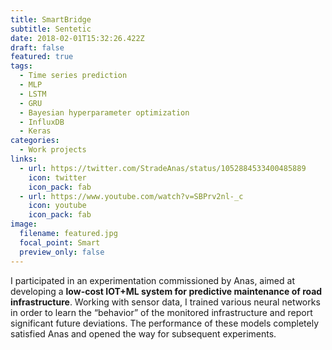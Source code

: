 ```yaml
---
title: SmartBridge
subtitle: Sentetic
date: 2018-02-01T15:32:26.422Z
draft: false
featured: true
tags:
  - Time series prediction
  - MLP
  - LSTM
  - GRU
  - Bayesian hyperparameter optimization
  - InfluxDB
  - Keras
categories:
  - Work projects
links:
  - url: https://twitter.com/StradeAnas/status/1052884533400485889
    icon: twitter
    icon_pack: fab
  - url: https://www.youtube.com/watch?v=SBPrv2nl-_c
    icon: youtube
    icon_pack: fab
image:
  filename: featured.jpg
  focal_point: Smart
  preview_only: false
---
```

I participated in an experimentation commissioned by Anas, aimed at developing a **low-cost IOT+ML system for predictive maintenance of road infrastructure**. Working with sensor data, I trained various neural networks in order to learn the “behavior” of the monitored infrastructure and report significant future deviations. The performance of these models completely satisfied Anas and opened the way for subsequent experiments.